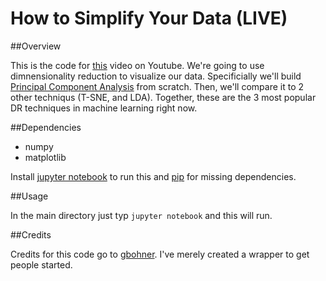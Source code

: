 # How to Simplify Your Data (LIVE) 


##Overview

This is the code for [this]() video on Youtube. We're going to use dimnensionality reduction to visualize our data. Specificially we'll build [Principal Component Analysis](https://plot.ly/ipython-notebooks/principal-component-analysis/) from scratch. Then, we'll compare it to 2 other techniqus (T-SNE, and LDA). Together, these are the 3 most popular DR techniques in machine learning right now.

##Dependencies

* numpy
* matplotlib

Install [jupyter notebook](http://jupyter.readthedocs.io/en/latest/install.html) to run this and [pip](https://pip.pypa.io/en/stable/) for missing dependencies.

##Usage

In the main directory just typ `jupyter notebook` and this will run.

##Credits

Credits for this code go to [gbohner](https://github.com/gbohner). I've merely created a wrapper to get people started.

